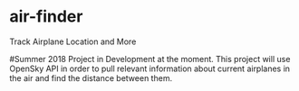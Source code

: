 # air-finder
Track Airplane Location and More

#Summer 2018 Project in Development at the moment.
This project will use OpenSky API in order to pull relevant information about 
current airplanes in the air and find the distance between them. 

